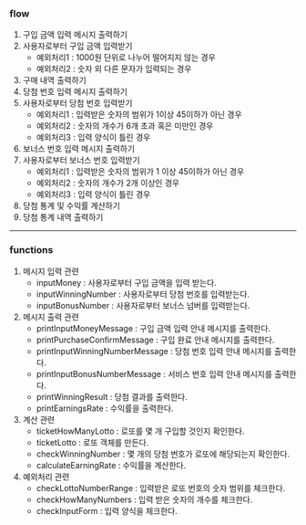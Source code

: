 ### flow

1. 구입 금액 입력 메시지 출력하기
2. 사용자로부터 구입 금액 입력받기
   - 예외처리1 : 1000원 단위로 나누어 떨어지지 않는 경우
   - 예외처리2 : 숫자 외 다른 문자가 입력되는 경우
3. 구매 내역 출력하기
4. 당첨 번호 입력 메시지 출력하기
5. 사용자로부터 당첨 번호 입력받기
   - 예외처리1 : 입력받은 숫자의 범위가 1이상 45이하가 아닌 경우
   - 예외처리2 : 숫자의 개수가 6개 초과 혹은 미만인 경우
   - 예외처리3 : 입력 양식이 틀린 경우
6. 보너스 번호 입력 메시지 출력하기
7. 사용자로부터 보너스 번호 입력받기
    - 예외처리1 : 입력받은 숫자의 범위가 1 이상 45이하가 아닌 경우
    - 예외처리2 : 숫자의 개수가 2개 이상인 경우
    - 예외처리3 : 입력 양식이 틀린 경우
8. 당첨 통계 및 수익률 계산하기
9. 당첨 통계 내역 출력하기

<hr>

### functions

1. 메시지 입력 관련
   - inputMoney : 사용자로부터 구입 금액을 입력 받는다.
   - inputWinningNumber : 사용자로부터 당첨 번호를 입력받는다.
   - inputBonusNumber : 사용자로부터 보너스 넘버를 입력받는다.
2. 메시지 출력 관련
   - printInputMoneyMessage : 구입 금액 입력 안내 메시지를 출력한다.
   - printPurchaseConfirmMessage : 구입 완료 안내 메시지를 출력한다.
   - printInputWinningNumberMessage : 당첨 번호 입력 안내 메시지를 출력한다.
   - printInputBonusNumberMessage : 서비스 번호 입력 안내 메시지를 출력한다.
   - printWinningResult : 당첨 결과를 출력한다.
   - printEarningsRate : 수익률을 출력한다.
3. 계산 관련
   - ticketHowManyLotto : 로또를 몇 개 구입할 것인지 확인한다.
   - ticketLotto : 로또 객체를 만든다.
   - checkWinningNumber : 몇 개의 당첨 번호가 로또에 해당되는지 확인한다.
   - calculateEarningRate : 수익률을 계산한다.
4. 예외처리 관련
   - checkLottoNumberRange : 입력받은 로또 번호의 숫자 범위를 체크한다.
   - checkHowManyNumbers : 입력 받은 숫자의 개수를 체크한다.
   - checkInputForm : 입력 양식을 체크한다.